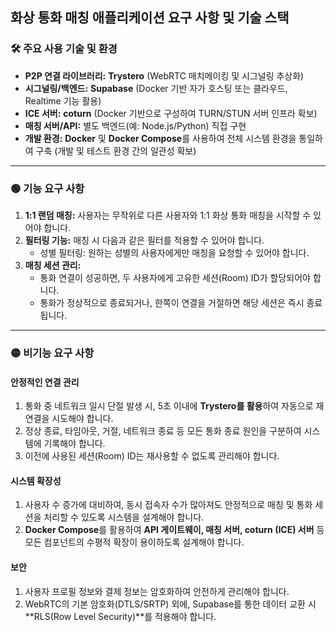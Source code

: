 ## 화상 통화 매칭 애플리케이션 요구 사항 및 기술 스택

### 🛠️ 주요 사용 기술 및 환경

- **P2P 연결 라이브러리:** **Trystero** (WebRTC 매치메이킹 및 시그널링 추상화)
- **시그널링/백엔드:** **Supabase** (Docker 기반 자가 호스팅 또는 클라우드, Realtime 기능 활용)
- **ICE 서버:** **coturn** (Docker 기반으로 구성하여 TURN/STUN 서버 인프라 확보)
- **매칭 서버/API:** 별도 백엔드(예: Node.js/Python) 직접 구현
- **개발 환경:** **Docker** 및 **Docker Compose**를 사용하여 전체 시스템 환경을 통일하여 구축 (개발 및 테스트 환경 간의 일관성 확보)

---

### 🟢 기능 요구 사항

1.  **1:1 랜덤 매칭:** 사용자는 무작위로 다른 사용자와 1:1 화상 통화 매칭을 시작할 수 있어야 합니다.
2.  **필터링 기능:** 매칭 시 다음과 같은 필터를 적용할 수 있어야 합니다.
    - 성별 필터링: 원하는 성별의 사용자에게만 매칭을 요청할 수 있어야 합니다.
3.  **매칭 세션 관리:**
    - 통화 연결이 성공하면, 두 사용자에게 고유한 세션(Room) ID가 할당되어야 합니다.
    - 통화가 정상적으로 종료되거나, 한쪽이 연결을 거절하면 해당 세션은 즉시 종료됩니다.

---

### 🟡 비기능 요구 사항

#### 안정적인 연결 관리

1.  통화 중 네트워크 일시 단절 발생 시, 5초 이내에 **Trystero를 활용**하여 자동으로 재연결을 시도해야 합니다.
2.  정상 종료, 타임아웃, 거절, 네트워크 종료 등 모든 통화 종료 원인을 구분하여 시스템에 기록해야 합니다.
3.  이전에 사용된 세션(Room) ID는 재사용할 수 없도록 관리해야 합니다.

#### 시스템 확장성

1.  사용자 수 증가에 대비하여, 동시 접속자 수가 많아져도 안정적으로 매칭 및 통화 세션을 처리할 수 있도록 시스템을 설계해야 합니다.
2.  **Docker Compose**를 활용하여 **API 게이트웨이, 매칭 서버, coturn (ICE) 서버** 등 모든 컴포넌트의 수평적 확장이 용이하도록 설계해야 합니다.

#### 보안

1.  사용자 프로필 정보와 결제 정보는 암호화하여 안전하게 관리해야 합니다.
2.  WebRTC의 기본 암호화(DTLS/SRTP) 외에, Supabase를 통한 데이터 교환 시 **RLS(Row Level Security)**를 적용해야 합니다.
